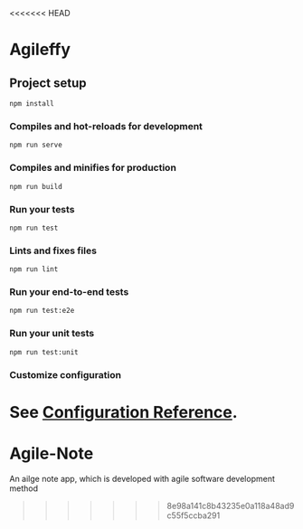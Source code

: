 <<<<<<< HEAD
# Agileffy

## Project setup
```
npm install
```

### Compiles and hot-reloads for development
```
npm run serve
```

### Compiles and minifies for production
```
npm run build
```

### Run your tests
```
npm run test
```

### Lints and fixes files
```
npm run lint
```

### Run your end-to-end tests
```
npm run test:e2e
```

### Run your unit tests
```
npm run test:unit
```

### Customize configuration
See [Configuration Reference](https://cli.vuejs.org/config/).
=======
# Agile-Note
An ailge note app, which is developed with agile software development method
>>>>>>> 8e98a141c8b43235e0a118a48ad9c55f5ccba291
